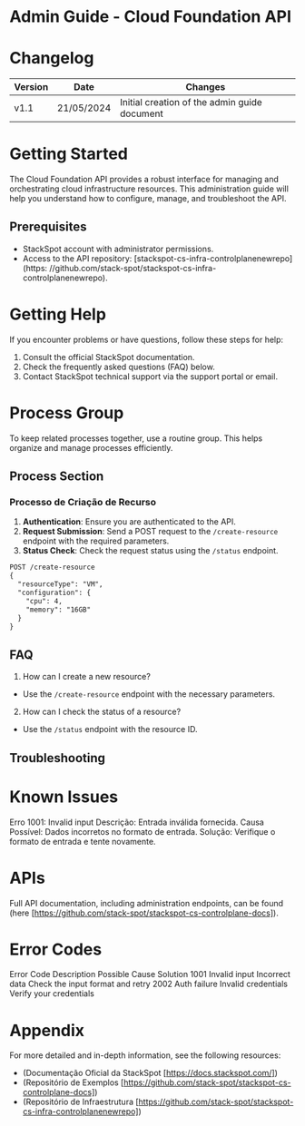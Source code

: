 # Admin Guide - Cloud Foundation API

# Changelog

| Version | Date       | Changes                                      |
|---------|------------|----------------------------------------------|
| v1.1    | 21/05/2024 | Initial creation of the admin guide document |

# Getting Started

The Cloud Foundation API provides a robust interface for managing and orchestrating cloud infrastructure resources. This administration guide will help you understand how to configure, manage, and troubleshoot the API.

## Prerequisites

- StackSpot account with administrator permissions.
- Access to the API repository: [stackspot-cs-infra-controlplanenewrepo](https: //github.com/stack-spot/stackspot-cs-infra-controlplanenewrepo).

# Getting Help

If you encounter problems or have questions, follow these steps for help:

1. Consult the official StackSpot documentation.
2. Check the frequently asked questions (FAQ) below.
3. Contact StackSpot technical support via the support portal or email.

# Process Group

To keep related processes together, use a routine group. This helps organize and manage processes efficiently.

## Process Section

### Processo de Criação de Recurso

1. **Authentication**: Ensure you are authenticated to the API.
2. **Request Submission**: Send a POST request to the `/create-resource` endpoint with the required parameters.
3. **Status Check**: Check the request status using the `/status` endpoint.

```markdown
POST /create-resource
{
  "resourceType": "VM",
  "configuration": {
    "cpu": 4,
    "memory": "16GB"
  }
}
```

## FAQ
1. How can I create a new resource?
* Use the `/create-resource` endpoint with the necessary parameters.
2. How can I check the status of a resource?
* Use the `/status` endpoint with the resource ID.

## Troubleshooting
# Known Issues
Erro 1001: Invalid input
Descrição: Entrada inválida fornecida.
Causa Possível: Dados incorretos no formato de entrada.
Solução: Verifique o formato de entrada e tente novamente.

# APIs
Full API documentation, including administration endpoints, can be found (here [https://github.com/stack-spot/stackspot-cs-controlplane-docs]).
# Error Codes

Error Code	Description	Possible Cause	Solution
1001	Invalid input	Incorrect data	Check the input format and retry
2002	Auth failure	Invalid credentials	Verify your credentials

# Appendix
For more detailed and in-depth information, see the following resources:

* (Documentação Oficial da StackSpot [https://docs.stackspot.com/])
* (Repositório de Exemplos [https://github.com/stack-spot/stackspot-cs-controlplane-docs])
* (Repositório de Infraestrutura [https://github.com/stack-spot/stackspot-cs-infra-controlplanenewrepo])

